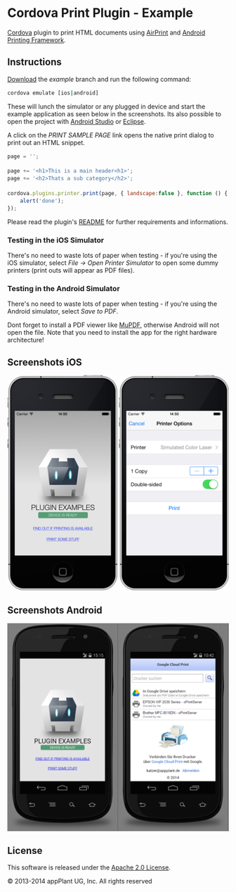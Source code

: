 
Cordova Print Plugin - Example
==============================

[Cordova][cordova] plugin to print HTML documents using [AirPrint][AirPrint] and [Android Printing Framework][APF].

## Instructions
[Download][zip] the _example_ branch and run the following command:

```bash
cordova emulate [ios|android]
```

These will lunch the simulator or any plugged in device and start the example application as seen below in the screenshots. Its also possible to open the project with [Android Studio][studio] or [Eclipse][eclipse].

A click on the _PRINT SAMPLE PAGE_ link opens the native print dialog to print out an HTML snippet.

```javascript
page = '';

page += '<h1>This is a main header<h1>';
page += '<h2>Thats a sub category</h2>';

cordova.plugins.printer.print(page, { landscape:false }, function () {
    alert('done');
});
```

Please read the plugin's [README][readme] for further requirements and informations.


### Testing in the iOS Simulator
There's no need to waste lots of paper when testing - if you're using the iOS simulator, select _File -> Open Printer Simulator_ to open some dummy printers (print outs will appear as PDF files).


### Testing in the Android Simulator
There's no need to waste lots of paper when testing - if you're using the Android simulator, select _Save to PDF_.

Dont forget to install a PDF viewer like [MuPDF][mupdf], otherwise Android will not open the file. Note that you need to install the app for the right hardware architecture!


## Screenshots iOS
![ios][ios_screens]


## Screenshots Android
![android][android_screens]


## License

This software is released under the [Apache 2.0 License][apache2_license].

© 2013-2014 appPlant UG, Inc. All rights reserved


[cordova]: https://cordova.apache.org
[APF]: http://www.techotopia.com/index.php/Printing_with_the_Android_Printing_Framework
[AirPrint]: http://support.apple.com/kb/ht4356
[android_screens]: images/android.tiff
[ios_screens]: images/ios.tiff
[readme]: https://github.com/katzer/cordova-plugin-printer/blob/master/README.md
[zip]: https://github.com/katzer/cordova-plugin-printer/archive/master.zip
[studio]: https://developer.android.com/sdk/installing/studio.html
[eclipse]: https://developer.android.com/sdk/index.html
[mupdf]: http://www.mupdf.com
[apache2_license]: http://opensource.org/licenses/Apache-2.0
